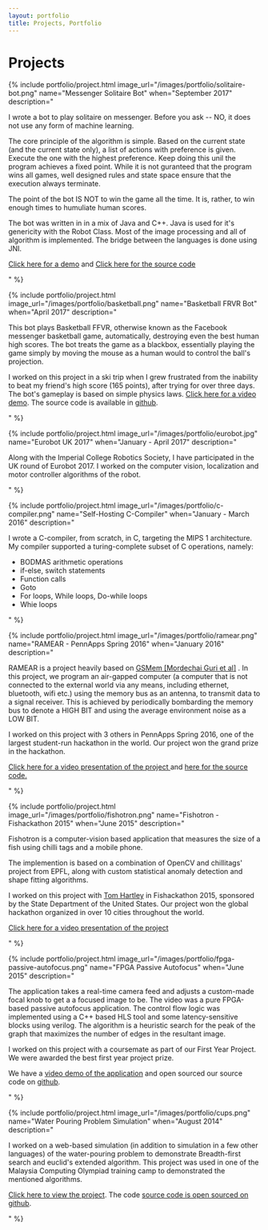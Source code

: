 ```yaml
---
layout: portfolio
title: Projects, Portfolio
---
```


# Projects

<div class="container">

{% include portfolio/project.html
      image_url="/images/portfolio/solitaire-bot.png"
      name="Messenger Solitaire Bot"
      when="September 2017"
      description="
<p>
  I wrote a bot to play solitaire on messenger. Before you ask -- NO, it does
  not use any form of machine learning.
</p>
<p>
  The core principle of the algorithm is simple. Based on the current state
  (and the current state only), a list of actions with preference is given.
  Execute the one with the highest preference. Keep doing this unil the program
  achieves a fixed point. While it is not guranteed that the program wins
  all games, well designed rules and state space ensure that the execution
  always terminate.
</p>
<p>
  The point of the bot IS NOT to win the game all the time. It is, rather,
  to win enough times to humuliate human scores.
</p>
<p>
  The bot was written in in a mix of Java and C++. Java is used for it's
  genericity with the Robot Class. Most of the image processing and
  all of algorithm is implemented. The bridge between the languages is done
  using JNI.

  <a href='https://www.youtube.com/watch?v=xFNd-foQYrs'>Click here for a demo</a>
  and <a href='https://github.com/fyquah95/messenger-solitaire-bot'>Click here for the source code</a>
</p>"
%}


{% include portfolio/project.html
      image_url="/images/portfolio/basketball.png"
      name="Basketball FRVR Bot"
      when="April 2017"
      description="
<p>
  This bot plays Basketball FFVR, otherwise known as the Facebook messenger
  basketball game, automatically, destroying even the best human high scores.
  The bot treats the game as a blackbox, essentially playing the game simply by
  moving the mouse as a human would to control the ball's projection.
</p>
<p>
  I worked on this project in a ski trip when I grew frustrated
  from the inability to beat my friend's high score (165 points), after trying
  for over three days. The bot's gameplay is based on simple physics laws.
  <a target='_blank' href='https://youtu.be/_TRNYrzJhRQ'>
  Click here for a video demo</a>. The source code is available in
  <a target='_blank' href='https://github.com/fyquah95/basketball'>github</a>.
</p>"
%}

{% include portfolio/project.html
      image_url="/images/portfolio/eurobot.jpg"
      name="Eurobot UK 2017"
      when="January - April 2017"
      description="
<p>
  Along with the Imperial College Robotics Society, I have participated
  in the UK round of Eurobot 2017. I worked on the computer vision, localization
  and motor controller algorithms of the robot.
</p>
"
%}

{% include portfolio/project.html
      image_url="/images/portfolio/c-compiler.png"
      name="Self-Hosting C-Compiler"
      when="January - March 2016"
      description="
<p>
  I wrote a C-compiler, from scratch, in C, targeting the MIPS 1 architecture.
  My compiler supported a turing-complete subset of C operations, namely:
</p>

<ul>
  <li>BODMAS arithmetic operations</li>
  <li>if-else, switch statements</li>
  <li>Function calls</li>
  <li>Goto</li>
  <li>For loops, While loops, Do-while loops</li>
  <li>Whie loops</li>
</ul>
"
%}

{% include portfolio/project.html
      image_url="/images/portfolio/ramear.png"
      name="RAMEAR - PennApps Spring 2016"
      when="January 2016"
      description="
<p>
  RAMEAR is a project heavily based on
  <a target='_blank' href='https://www.usenix.org/system/files/conference/usenixsecurity15/sec15-paper-guri-update.pdf'>
  GSMem [Mordechai Guri et al]</a>
  . In this project, we program an air-gapped computer (a computer that is
  not connected to the external world via any means, including ethernet,
  bluetooth, wifi etc.) using the memory bus as an antenna, to transmit
  data to a signal receiver. This is achieved by periodically bombarding
  the memory bus to denote a HIGH BIT and using the average environment
  noise as a LOW BIT.
</p>

<p>
  I worked on this project with 3 others in PennApps Spring 2016, one of the
  largest student-run hackathon in the world. Our project won the grand
  prize in the hackathon.
</p>

<p>
  <a target='_blank' href='https://youtu.be/UGVrB8IdINo?t=12m36s'>
  Click here for a video presentation of the project
  </a>
  and <a target='_blank' href='https://github.com/fyquah95/ramear'>here for the source code.</a>
</p>
"
%}


{% include portfolio/project.html
      image_url="/images/portfolio/fishotron.png"
      name="Fishotron - Fishackathon 2015"
      when="June 2015"
      description="
<p>
  Fishotron is a computer-vision based application that measures the size of
  a fish using chilli tags and a mobile phone.
</p>

<p>
  The implemention is based on a combination of OpenCV and chillitags' project
  from EPFL, along with custom statistical anomaly detection and shape fitting
  algorithms.
</p>

<p>
  I worked on this project with <a href='http://hr.tl/'>Tom Hartley</a> in Fishackathon 2015,
  sponsored by the State Department of the United States. Our project won the
  global hackathon organized in over 10 cities throughout the world.
</p>

<p>
  <a target='_blank' href='https://www.youtube.com/watch?v=m8-p4rInMZo'>
  Click here for a video presentation of the project
  </a>
</p>
"
%}

{% include portfolio/project.html
      image_url="/images/portfolio/fpga-passive-autofocus.png"
      name="FPGA Passive Autofocus"
      when="June 2015"
      description="
<p>
  The application takes a real-time camera feed and adjusts a custom-made
  focal knob to get a a focused image to be. The video was a pure
  FPGA-based passive autofocus application.
  The control flow logic was implemented using a C++ based HLS tool and some
  latency-sensitive blocks using verilog. The algorithm is a heuristic search
  for the peak of the graph that maximizes the number of edges in the resultant
  image.
</p>


<p>
 I worked on this project with a coursemate as part of
  our First Year Project. We were awarded the best first year project prize.
  </p>

<p>
  We have a
  <a target='_blank' href='https://www.youtube.com/watch?v=UJXkHhFQPak'>
  video demo of the application</a>
  and open sourced our source code on
  <a target='_blank' href='https://github.com/fyquah95/FPGA-passive-autofocus'>github</a>.
</p>
"
%}


{% include portfolio/project.html
      image_url="/images/portfolio/cups.png"
      name="Water Pouring Problem Simulation"
      when="August 2014"
      description="
<p>
  I worked on a web-based simulation (in addition to simulation in a
  few other languages) of the water-pouring problem to demonstrate
  Breadth-first search and euclid's extended algorithm.
  This project was used in one of the Malaysia Computing Olympiad training
  camp to demonstrated the mentioned algorithms.
</p>

<p>
  <a target='_blank' href='http://www.fyquah.me/projects/cups/simulate/'>
  Click here to view the project</a>. The code
  <a target='_blank' href='https://github.com/yihangho/cups'>
  source code is open sourced on github</a>.
</p>
"
%}

</div>
